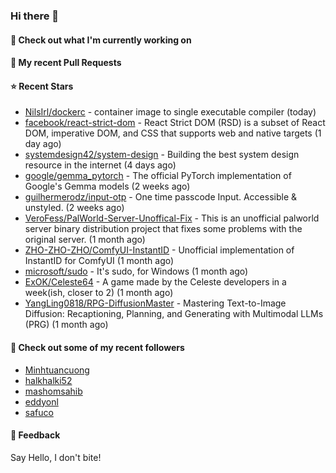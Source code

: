 ### Hi there 👋

#### 👷 Check out what I'm currently working on

#### 🔨 My recent Pull Requests


#### ⭐ Recent Stars

- [NilsIrl/dockerc](https://github.com/NilsIrl/dockerc) - container image to single executable compiler (today)
- [facebook/react-strict-dom](https://github.com/facebook/react-strict-dom) - React Strict DOM (RSD) is a subset of React DOM, imperative DOM, and CSS that supports web and native targets (1 day ago)
- [systemdesign42/system-design](https://github.com/systemdesign42/system-design) - Building the best system design resource in the internet (4 days ago)
- [google/gemma_pytorch](https://github.com/google/gemma_pytorch) - The official PyTorch implementation of Google&#39;s Gemma models (2 weeks ago)
- [guilhermerodz/input-otp](https://github.com/guilhermerodz/input-otp) - One time passcode Input. Accessible &amp; unstyled. (2 weeks ago)
- [VeroFess/PalWorld-Server-Unoffical-Fix](https://github.com/VeroFess/PalWorld-Server-Unoffical-Fix) - This is an unofficial palworld server binary distribution project that fixes some problems with the original server. (1 month ago)
- [ZHO-ZHO-ZHO/ComfyUI-InstantID](https://github.com/ZHO-ZHO-ZHO/ComfyUI-InstantID) - Unofficial implementation of InstantID for ComfyUI (1 month ago)
- [microsoft/sudo](https://github.com/microsoft/sudo) - It&#39;s sudo, for Windows (1 month ago)
- [ExOK/Celeste64](https://github.com/ExOK/Celeste64) - A game made by the Celeste developers in a week(ish, closer to 2) (1 month ago)
- [YangLing0818/RPG-DiffusionMaster](https://github.com/YangLing0818/RPG-DiffusionMaster) - Mastering Text-to-Image Diffusion: Recaptioning, Planning, and Generating with Multimodal LLMs (PRG) (1 month ago)

#### 👯 Check out some of my recent followers

- [Minhtuancuong](https://github.com/Minhtuancuong)
- [halkhalki52](https://github.com/halkhalki52)
- [mashomsahib](https://github.com/mashomsahib)
- [eddyonl](https://github.com/eddyonl)
- [safuco](https://github.com/safuco)

#### 💬 Feedback

Say Hello, I don't bite!